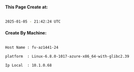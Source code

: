 
   
#### This Page Create at:

```bash

2025-01-05 - 21:42:24 UTC

```

#### Create By Machine:

```bash

Host Name : fv-az1441-24

platform  : Linux-6.8.0-1017-azure-x86_64-with-glibc2.39

Ip Local  : 10.1.0.68

```


